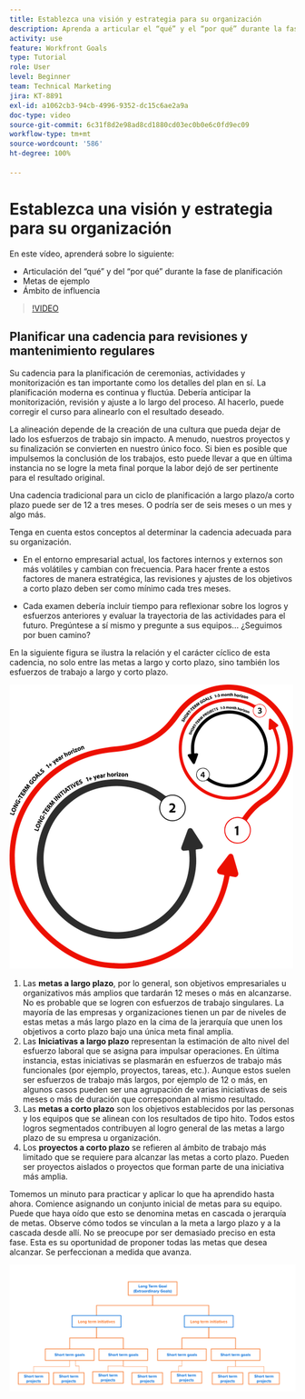 ```yaml
---
title: Establezca una visión y estrategia para su organización
description: Aprenda a articular el “qué” y el “por qué” durante la fase de planificación, las metas de ejemplo y el ámbito de influencia.
activity: use
feature: Workfront Goals
type: Tutorial
role: User
level: Beginner
team: Technical Marketing
jira: KT-8891
exl-id: a1062cb3-94cb-4996-9352-dc15c6ae2a9a
doc-type: video
source-git-commit: 6c31f8d2e98ad8cd1880cd03ec0b0e6c0fd9ec09
workflow-type: tm+mt
source-wordcount: '586'
ht-degree: 100%

---
```


# Establezca una visión y estrategia para su organización

En este vídeo, aprenderá sobre lo siguiente:

* Articulación del “qué” y del “por qué” durante la fase de planificación
* Metas de ejemplo
* Ámbito de influencia

>[!VIDEO](https://video.tv.adobe.com/v/335185/?quality=12&learn=on)

## Planificar una cadencia para revisiones y mantenimiento regulares

Su cadencia para la planificación de ceremonias, actividades y monitorización es tan importante como los detalles del plan en sí. La planificación moderna es continua y fluctúa. Debería anticipar la monitorización, revisión y ajuste a lo largo del proceso. Al hacerlo, puede corregir el curso para alinearlo con el resultado deseado.

La alineación depende de la creación de una cultura que pueda dejar de lado los esfuerzos de trabajo sin impacto. A menudo, nuestros proyectos y su finalización se convierten en nuestro único foco. Si bien es posible que impulsemos la conclusión de los trabajos, esto puede llevar a que en última instancia no se logre la meta final porque la labor dejó de ser pertinente para el resultado original.

Una cadencia tradicional para un ciclo de planificación a largo plazo/a corto plazo puede ser de 12 a tres meses. O podría ser de seis meses o un mes y algo más.

Tenga en cuenta estos conceptos al determinar la cadencia adecuada para su organización.

* En el entorno empresarial actual, los factores internos y externos son más volátiles y cambian con frecuencia. Para hacer frente a estos factores de manera estratégica, las revisiones y ajustes de los objetivos a corto plazo deben ser como mínimo cada tres meses.

* Cada examen debería incluir tiempo para reflexionar sobre los logros y esfuerzos anteriores y evaluar la trayectoria de las actividades para el futuro. Pregúntese a sí mismo y pregunte a sus equipos... ¿Seguimos por buen camino?

En la siguiente figura se ilustra la relación y el carácter cíclico de esta cadencia, no solo entre las metas a largo y corto plazo, sino también los esfuerzos de trabajo a largo y corto plazo.

![Gráfico de un ciclo de ejecución estratégica](assets/02-workfront-goals-strategic-execution-cycle.png)

1. Las **metas a largo plazo**, por lo general, son objetivos empresariales u organizativos más amplios que tardarán 12 meses o más en alcanzarse. No es probable que se logren con esfuerzos de trabajo singulares. La mayoría de las empresas y organizaciones tienen un par de niveles de estas metas a más largo plazo en la cima de la jerarquía que unen los objetivos a corto plazo bajo una única meta final amplia.
1. Las **Iniciativas a largo plazo** representan la estimación de alto nivel del esfuerzo laboral que se asigna para impulsar operaciones. En última instancia, estas iniciativas se plasmarán en esfuerzos de trabajo más funcionales (por ejemplo, proyectos, tareas, etc.). Aunque estos suelen ser esfuerzos de trabajo más largos, por ejemplo de 12 o más, en algunos casos pueden ser una agrupación de varias iniciativas de seis meses o más de duración que correspondan al mismo resultado.
1. Las **metas a corto plazo** son los objetivos establecidos por las personas y los equipos que se alinean con los resultados de tipo hito. Todos estos logros segmentados contribuyen al logro general de las metas a largo plazo de su empresa u organización.
1. Los **proyectos a corto plazo** se refieren al ámbito de trabajo más limitado que se requiere para alcanzar las metas a corto plazo. Pueden ser proyectos aislados o proyectos que forman parte de una iniciativa más amplia.

<!--
Your turn graphic
-->

Tomemos un minuto para practicar y aplicar lo que ha aprendido hasta ahora. Comience asignando un conjunto inicial de metas para su equipo. Puede que haya oído que esto se denomina metas en cascada o jerarquía de metas. Observe cómo todos se vinculan a la meta a largo plazo y a la cascada desde allí. No se preocupe por ser demasiado preciso en esta fase. Esta es su oportunidad de proponer todas las metas que desea alcanzar. Se perfeccionan a medida que avanza.

![Un gráfico de asignación de metas a corto y largo plazo](assets/03-workfront-goals-goal-mapping.png)
